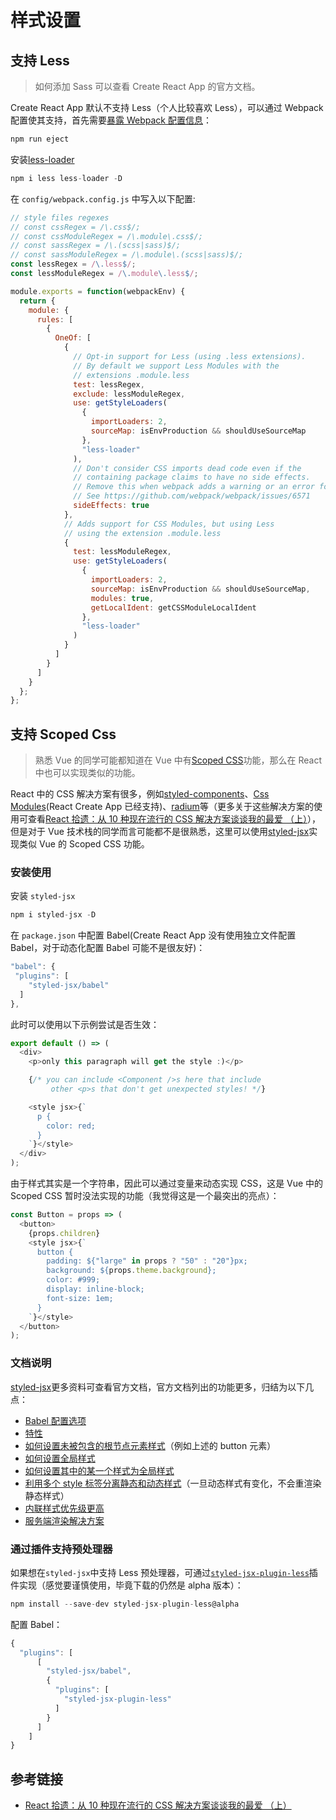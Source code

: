 # 样式设置

## 支持 Less

> 如何添加 Sass 可以查看 Create React App 的官方文档。

Create React App 默认不支持 Less（个人比较喜欢 Less），可以通过 Webpack 配置使其支持，首先需要[暴露 Webpack 配置信息](https://www.html.cn/create-react-app/docs/available-scripts/#npm-run-eject)：

```javascript
npm run eject
```

安装[less-loader](https://github.com/webpack-contrib/less-loader)

```javascript
npm i less less-loader -D
```

在 `config/webpack.config.js` 中写入以下配置:

```javascript
// style files regexes
// const cssRegex = /\.css$/;
// const cssModuleRegex = /\.module\.css$/;
// const sassRegex = /\.(scss|sass)$/;
// const sassModuleRegex = /\.module\.(scss|sass)$/;
const lessRegex = /\.less$/;
const lessModuleRegex = /\.module\.less$/;

module.exports = function(webpackEnv) {
  return {
    module: {
      rules: [
        {
          OneOf: [
            {
              // Opt-in support for Less (using .less extensions).
              // By default we support Less Modules with the
              // extensions .module.less
              test: lessRegex,
              exclude: lessModuleRegex,
              use: getStyleLoaders(
                {
                  importLoaders: 2,
                  sourceMap: isEnvProduction && shouldUseSourceMap
                },
                "less-loader"
              ),
              // Don't consider CSS imports dead code even if the
              // containing package claims to have no side effects.
              // Remove this when webpack adds a warning or an error for this.
              // See https://github.com/webpack/webpack/issues/6571
              sideEffects: true
            },
            // Adds support for CSS Modules, but using Less
            // using the extension .module.less
            {
              test: lessModuleRegex,
              use: getStyleLoaders(
                {
                  importLoaders: 2,
                  sourceMap: isEnvProduction && shouldUseSourceMap,
                  modules: true,
                  getLocalIdent: getCSSModuleLocalIdent
                },
                "less-loader"
              )
            }
          ]
        }
      ]
    }
  };
};
```

## 支持 Scoped Css

> 熟悉 Vue 的同学可能都知道在 Vue 中有[Scoped CSS](https://vue-loader.vuejs.org/zh/guide/scoped-css.html)功能，那么在 React 中也可以实现类似的功能。

React 中的 CSS 解决方案有很多，例如[styled-components](https://github.com/styled-components/styled-components)、[Css Modules](https://github.com/css-modules/css-modules)(React Create App 已经支持)、[radium](https://github.com/FormidableLabs/radium)等（更多关于这些解决方案的使用可查看[React 拾遗：从 10 种现在流行的 CSS 解决方案谈谈我的最爱 （上）](https://juejin.im/post/5b39e63ae51d4562aa017c81)），但是对于 Vue 技术栈的同学而言可能都不是很熟悉，这里可以使用[styled-jsx](https://github.com/zeit/styled-jsx)实现类似 Vue 的 Scoped CSS 功能。

### 安装使用

安装 `styled-jsx`

```javascript
npm i styled-jsx -D
```

在 `package.json` 中配置 Babel(Create React App 没有使用独立文件配置 Babel，对于动态化配置 Babel 可能不是很友好)：

```javascript
"babel": {
 "plugins": [
    "styled-jsx/babel"
  ]
},
```

此时可以使用以下示例尝试是否生效：

```javascript
export default () => (
  <div>
    <p>only this paragraph will get the style :)</p>

    {/* you can include <Component />s here that include
         other <p>s that don't get unexpected styles! */}

    <style jsx>{`
      p {
        color: red;
      }
    `}</style>
  </div>
);
```

由于样式其实是一个字符串，因此可以通过变量来动态实现 CSS，这是 Vue 中的 Scoped CSS 暂时没法实现的功能（我觉得这是一个最突出的亮点）：

```javascript
const Button = props => (
  <button>
    {props.children}
    <style jsx>{`
      button {
        padding: ${"large" in props ? "50" : "20"}px;
        background: ${props.theme.background};
        color: #999;
        display: inline-block;
        font-size: 1em;
      }
    `}</style>
  </button>
);
```

### 文档说明

[styled-jsx](https://github.com/zeit/styled-jsx)更多资料可查看官方文档，官方文档列出的功能更多，归结为以下几点：

- [Babel 配置选项](https://github.com/zeit/styled-jsx#configuration-options)
- [特性](https://github.com/zeit/styled-jsx#features)
- [如何设置未被包含的根节点元素样式](https://github.com/zeit/styled-jsx#targeting-the-root)（例如上述的 button 元素）
- [如何设置全局样式](https://github.com/zeit/styled-jsx#global-styles)
- [如何设置其中的某一个样式为全局样式](https://github.com/zeit/styled-jsx#one-off-global-selectors)
- [利用多个 style 标签分离静态和动态样式](https://github.com/zeit/styled-jsx#dynamic-styles)（一旦动态样式有变化，不会重渲染静态样式）
- [内联样式优先级更高](https://github.com/zeit/styled-jsx#via-inline-style)
- [服务端渲染解决方案](https://github.com/zeit/styled-jsx#server-side-rendering)

### 通过插件支持预处理器

如果想在`styled-jsx`中支持 Less 预处理器，可通过[`styled-jsx-plugin-less`](https://github.com/erasmo-marin/styled-jsx-plugin-less)插件实现（感觉要谨慎使用，毕竟下载的仍然是 alpha 版本）：

```javascript
npm install --save-dev styled-jsx-plugin-less@alpha
```

配置 Babel：

```javascript
{
  "plugins": [
      [
        "styled-jsx/babel",
        {
          "plugins": [
            "styled-jsx-plugin-less"
          ]
        }
      ]
    ]
}
```

## 参考链接

- [React 拾遗：从 10 种现在流行的 CSS 解决方案谈谈我的最爱 （上）](https://juejin.im/post/5b39e63ae51d4562aa017c81)
